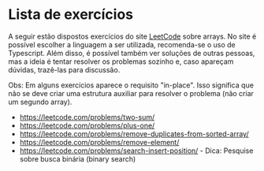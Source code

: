 # Lista de exercícios

A seguir estão dispostos exercícios do site [LeetCode](https://leetcode.com/) sobre arrays. No site é possível escolher a linguagem a ser utilizada, recomenda-se o uso de Typescript. Além disso, é possível também ver soluções de outras pessoas, mas a ideia é tentar resolver os problemas sozinho e, caso apareçam dúvidas, trazê-las para discussão.

Obs: Em alguns exercícios aparece o requisito "in-place". Isso significa que não se deve criar uma estrutura auxiliar para resolver o problema (não criar um segundo array).

-   https://leetcode.com/problems/two-sum/
-   https://leetcode.com/problems/plus-one/
-   https://leetcode.com/problems/remove-duplicates-from-sorted-array/
-   https://leetcode.com/problems/remove-element/
-   https://leetcode.com/problems/search-insert-position/ - Dica: Pesquise sobre busca binária (binary search)
